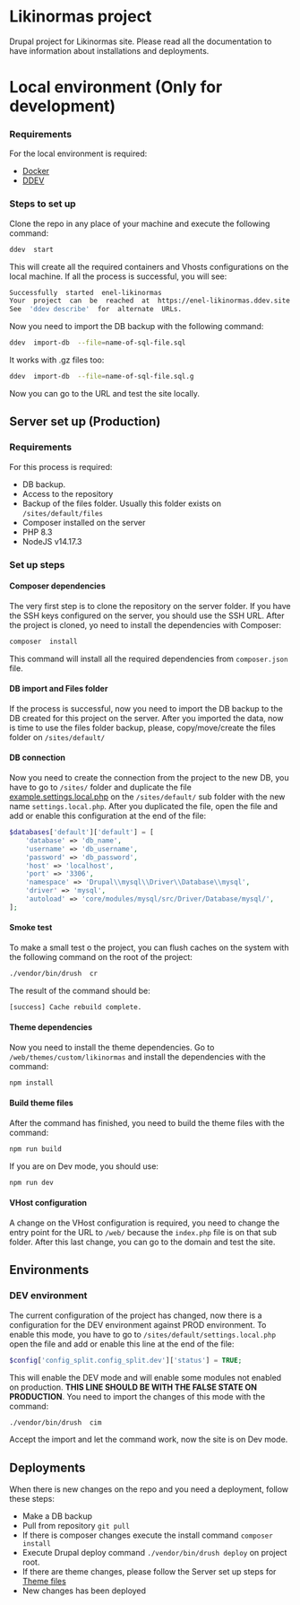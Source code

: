 
# Likinormas project

Drupal project for Likinormas site. Please read all the documentation to have information about installations and deployments.

# Local environment (Only for development)

### Requirements
For the local environment is required:
- [Docker](https://www.docker.com/)
- [DDEV](https://ddev.com/)

### Steps to set up
Clone the repo in any place of your machine and execute the following command:
```bash
ddev  start
```
This will create all the required containers and Vhosts configurations on the local machine. If all the process is successful, you will see:
```bash
Successfully  started  enel-likinormas
Your  project  can  be  reached  at  https://enel-likinormas.ddev.site
See  'ddev describe'  for  alternate  URLs.
```
Now you need to import the DB backup with the following command:
```bash
ddev  import-db  --file=name-of-sql-file.sql
```
It works with .gz files too:
```bash
ddev  import-db  --file=name-of-sql-file.sql.g
```
Now you can go to the URL and test the site locally.
## Server set up (Production)

### Requirements

For this process is required:
- DB backup.
- Access to the repository
- Backup of the files folder. Usually this folder exists on `/sites/default/files`
- Composer installed on the server
- PHP 8.3
- NodeJS v14.17.3

### Set up steps

#### Composer dependencies

The very first step is to clone the repository on the server folder. If you have the SSH keys configured on the server, you should use the SSH URL. After the project is cloned, yo need to install the dependencies with Composer:

```bash
composer  install
```
This command will install all the required dependencies from `composer.json` file.
#### DB import and Files folder
If the process is successful, now you need to import the DB backup to the DB created for this project on the server. After you imported the data, now is time to use the files folder backup, please, copy/move/create the files folder on `/sites/default/`

#### DB connection

Now you need to create the connection from the project to the new DB, you have to go to `/sites/` folder and duplicate the file [example.settings.local.php](https://github.com/JavierVillamil-MEW/Enel-Likinormas/blob/master/web/sites/example.settings.local.php) on the `/sites/default/` sub folder with the new name `settings.local.php`. After you duplicated the file, open the file and add or enable this configuration at the end of the file:
```php
$databases['default']['default'] = [
	'database' => 'db_name',
	'username' => 'db_username',
	'password' => 'db_password',
	'host' => 'localhost',
	'port' => '3306',
	'namespace' => 'Drupal\\mysql\\Driver\\Database\\mysql',
	'driver' => 'mysql',
	'autoload' => 'core/modules/mysql/src/Driver/Database/mysql/',
];
```
#### Smoke test
To make a small test o the project, you can flush caches on the system with the following command on the root of the project:
```bash
./vendor/bin/drush  cr
```
The result of the command should be:
```bash
[success] Cache rebuild complete.
```
#### Theme dependencies
Now you need to install the theme dependencies. Go to `/web/themes/custom/likinormas` and install the dependencies with the command:
```bash
npm install
```
#### Build theme files
After the command has finished, you need to build the theme files with the command:
```bash
npm run build
```
If you are on Dev mode, you should use:
```bash
npm run dev
```
#### VHost configuration
A change on the VHost configuration is required, you need to change the entry point for the URL to `/web/` because the `index.php` file is on that sub folder. After this last change, you can go to the domain and test the site.

## Environments

### DEV environment
The current configuration of the project has changed, now there is a configuration for the DEV environment against PROD environment. To enable this mode, you have to go to `/sites/default/settings.local.php` open the file and add or enable this line at the end of the file:
```php
$config['config_split.config_split.dev']['status'] = TRUE;
```
This will enable the DEV mode and will enable some modules not enabled on production. **THIS LINE SHOULD BE WITH THE FALSE STATE ON PRODUCTION**. You need to import the changes of this mode with the command:
```bash
./vendor/bin/drush  cim
```
Accept the import and let the command work, now the site is on Dev mode.

## Deployments

When there is new changes on the repo and you need a deployment, follow these steps:
- Make a DB backup
- Pull from repository `git pull`
- If there is composer changes execute the install command `composer install`
- Execute Drupal deploy command `./vendor/bin/drush deploy` on project root.
- If there are theme changes, please follow the Server set up steps for [Theme files](#theme-dependencies)
- New changes has been deployed

